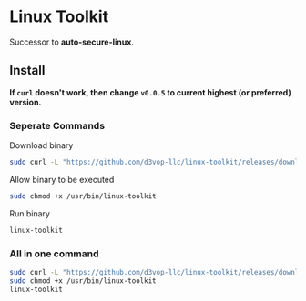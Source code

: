 # Linux Toolkit

Successor to **auto-secure-linux**.

## Install

**If `curl` doesn't work, then change `v0.0.5` to current highest (or preferred) version.**

### Seperate Commands

Download binary

```bash
sudo curl -L "https://github.com/d3vop-llc/linux-toolkit/releases/download/v0.0.5/linux-toolkit" -o /usr/bin/linux-toolkit
```

Allow binary to be executed

```bash
sudo chmod +x /usr/bin/linux-toolkit
```

Run binary

```bash
linux-toolkit
```

### All in one command

```bash
sudo curl -L "https://github.com/d3vop-llc/linux-toolkit/releases/download/v0.0.5/linux-toolkit" -o /usr/bin/linux-toolkit
sudo chmod +x /usr/bin/linux-toolkit
linux-toolkit
```
